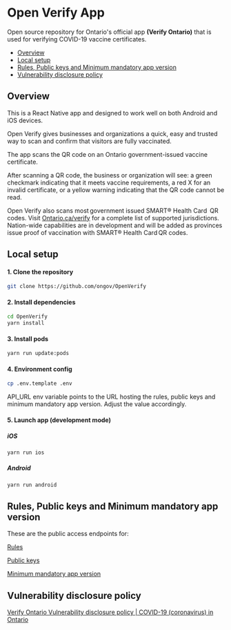 # Open Verify App

Open source repository for Ontario's official app **(Verify Ontario)** that is used for verifying COVID-19 vaccine certificates.

- [Overview](#overview)
- [Local setup](#local-setup)
- [Rules, Public keys and Minimum mandatory app version](#rules-public-keys-and-minimum-mandatory-app-version)
- [Vulnerability disclosure policy](#vulnerability-disclosure-policy)

## Overview

This is a React Native app and designed to work well on both Android and iOS devices.

Open Verify gives businesses and organizations a quick, easy and trusted way to scan and confirm that visitors are fully vaccinated.

The app scans the QR code on an Ontario government-issued vaccine certificate.

After scanning a QR code, the business or organization will see: a green checkmark indicating that it meets vaccine requirements, a red X for an invalid certificate, or a yellow warning indicating that the QR code cannot be read.

Open Verify also scans most government issued SMART® Health Card  QR codes. Visit [Ontario.ca/verify](https://covid-19.ontario.ca/verify) for a complete list of supported jurisdictions. Nation-wide capabilities are in development and will be added as provinces issue proof of vaccination with SMART® Health Card QR codes.

## Local setup

#### 1. Clone the repository

```bash
git clone https://github.com/ongov/OpenVerify
```

#### 2. Install dependencies

```bash
cd OpenVerify
yarn install
```

#### 3. Install pods

```bash
yarn run update:pods
```

#### 4. Environment config

```bash
cp .env.template .env
```

API_URL env variable points to the URL hosting the rules, public keys and minimum mandatory app version. Adjust the value accordingly.

#### 5. Launch app (development mode)

##### iOS

```bash
yarn run ios
```

##### Android

```bash
yarn run android
```

## Rules, Public keys and Minimum mandatory app version

These are the public access endpoints for:

[Rules](https://files.ontario.ca/apps/verify/verifyRulesetON.json)

[Public keys](https://files.ontario.ca/apps/verify/verifyRulesetON.json)

[Minimum mandatory app version](https://files.ontario.ca/apps/verify/minimumVersion.json)

## Vulnerability disclosure policy

[Verify Ontario Vulnerability disclosure policy | COVID-19 (coronavirus) in Ontario](https://covid-19.ontario.ca/verify-vulnerability-disclosure)
